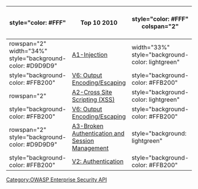<center>

| style="color: \#FFF"                                       | Top 10 2010                                                                              | style="color: \#FFF" colspan="2"                 | ESAPI Control / ASVS Requirements                                                |
| ---------------------------------------------------------- | ---------------------------------------------------------------------------------------- | ------------------------------------------------ | -------------------------------------------------------------------------------- |
| rowspan="2" width="34%" style="background-color: \#D9D9D9" | [A1-Injection](Top_10_2010-A1 "wikilink")                                                | width="33%" style="background-color: lightgreen" | [Encoder](ESAPI_Mapping_Encoder_A1 "wikilink")                                   |
| style="background-color: \#FFB200"                         | [V6: Output Encoding/Escaping](http://code.google.com/p/owasp-asvs/wiki/Verification_V6) | style="background-color: \#FFB200"               | [V5: Input Validation](http://code.google.com/p/owasp-asvs/wiki/Verification_V5) |
| rowspan="2"                                                | [A2-Cross Site Scripting (XSS)](Top_10_2010-A2 "wikilink")                               | style="background-color: lightgreen"             | [Encoder](ESAPI_Mapping_Encoder_A2 "wikilink")                                   |
| style="background-color: \#FFB200"                         | [V6: Output Encoding/Escaping](http://code.google.com/p/owasp-asvs/wiki/Verification_V6) | style="background-color: \#FFB200"               | [V5: Input Validation](http://code.google.com/p/owasp-asvs/wiki/Verification_V5) |
| rowspan="2" style="background-color: \#D9D9D9"             | [A3-Broken Authentication and Session Management](Top_10_2010-A3 "wikilink")             | style="background: lightgreen"                   | [Autenticator](ESAPI_Mapping_Authenticator_A3 "wikilink")                        |
| style="background-color: \#FFB200"                         | [V2: Authentication](http://code.google.com/p/owasp-asvs/wiki/Verification_V2)           | style="background-color: \#FFB200"               | [V11: HTTP Security](http://code.google.com/p/owasp-asvs/wiki/Verification_V11)  |

</center>

[Category:OWASP Enterprise Security
API](Category:OWASP_Enterprise_Security_API "wikilink")